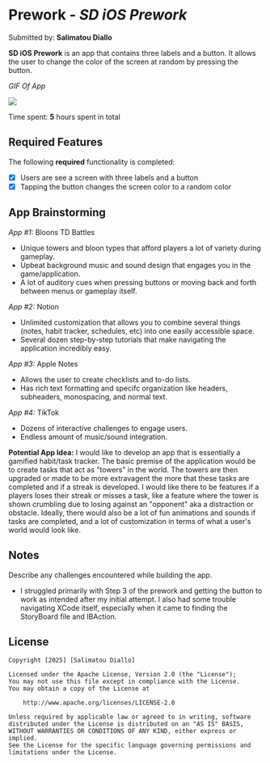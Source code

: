 # Prework - *SD iOS Prework*

Submitted by: **Salimatou Diallo**

**SD iOS Prework** is an app that contains three labels and a button. It allows the user to change the color of the screen at random by pressing the button.  

*GIF Of App*
<div>
    <a href="https://www.loom.com/share/e1e0adb82bf642c391a3b599069dbc67">
    </a>
    <a href="https://www.loom.com/share/e1e0adb82bf642c391a3b599069dbc67">
      <img style="max-width:300px;" src="https://cdn.loom.com/sessions/thumbnails/e1e0adb82bf642c391a3b599069dbc67-79623c098d2bf79e-full-play.gif">
    </a>
  </div>
  
Time spent: **5** hours spent in total

## Required Features

The following **required** functionality is completed:

- [x] Users are see a screen with three labels and a button
- [x] Tapping the button changes the screen color to a random color
 
## App Brainstorming
*App #1:* Bloons TD Battles 
- Unique towers and bloon types that afford players a lot of variety during gameplay.
- Upbeat background music and sound design that engages you in the game/application.
- A lot of auditory cues when pressing buttons or moving back and forth between menus or gameplay itself.

*App #2:* Notion 
- Unlimited customization that allows you to combine several things (notes, habit tracker, schedules, etc) into one easily accessible space.
- Several dozen step-by-step tutorials that make navigating the application incredibly easy.

*App #3:* Apple Notes
- Allows the user to create checklists and to-do lists.
- Has rich text formatting and specifc organization like headers, subheaders, monospacing, and normal text.

*App #4:* TikTok
- Dozens of interactive challenges to engage users.
- Endless amount of music/sound integration.  

**Potential App Idea:** I would like to develop an app that is essentially a gamified habit/task tracker. The basic premise of the application would be to create tasks that act as "towers" in the world. The towers are then upgraded or made to be more extravagent the more that these tasks are completed and if a streak is developed. I would like there to be features if a players loses their streak or misses a task, like a feature where the tower is shown crumbling due to losing against an "opponent" aka a distraction or obstacle. Ideally, there would also be a lot of fun animations and sounds if tasks are completed, and a lot of customization in terms of what a user's world would look like. 

## Notes
Describe any challenges encountered while building the app.
- I struggled primarily with Step 3 of the prework and getting the button to work as intended after my initial attempt. I also had some trouble navigating XCode itself, especially when it came to finding the StoryBoard file and IBAction.

## License

    Copyright [2025] [Salimatou Diallo]

    Licensed under the Apache License, Version 2.0 (the "License");
    You may not use this file except in compliance with the License.
    You may obtain a copy of the License at

        http://www.apache.org/licenses/LICENSE-2.0

    Unless required by applicable law or agreed to in writing, software
    distributed under the License is distributed on an "AS IS" BASIS,
    WITHOUT WARRANTIES OR CONDITIONS OF ANY KIND, either express or implied.
    See the License for the specific language governing permissions and
    limitations under the License.

